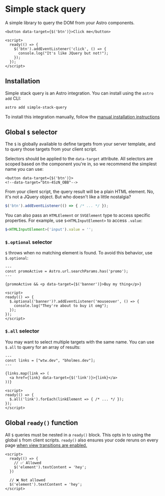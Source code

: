 # Simple stack query

A simple library to query the DOM from your Astro components.

```astro
<button data-target={$('btn')}>Click me</button>

<script>
  ready(() => {
    $('btn').addEventListener('click', () => {
      console.log("It's like JQuery but not!");
    });
  });
</script>
```

## Installation

Simple stack query is an Astro integration. You can install using the `astro add` CLI:

```bash
astro add simple-stack-query
```

To install this integration manually, follow the [manual installation instructions](https://docs.astro.build/en/guides/integrations-guide/#manual-installation)

## Global `$` selector

The `$` is globally available to define targets from your server template, and to query those targets from your client script.

Selectors should be applied to the `data-target` attribute. All selectors are scoped based on the component you're in, so we recommend the simplest name you can use:

```astro
<button data-target={$('btn')}>
<!--data-target="btn-4SzN_OBB"-->
```

From your client script, the query result will be a plain HTML element. No, it's not a JQuery object. But who doesn't like a little nostalgia?

```ts
$('btn').addEventListener(() => { /* ... */ });
```

You can also pass an `HTMLElement` or `SVGElement` type to access specific properties. For example, use `$<HTMLInputElement>` to access `.value`:

```ts
$<HTMLInputElement>('input').value = '';
```

### `$.optional` selector

`$` throws when no matching element is found. To avoid this behavior, use `$.optional`:

```astro
---
const promoActive = Astro.url.searchParams.has('promo');
---

{promoActive && <p data-target={$('banner')}>Buy my thing</p>}

<script>
ready(() => {
  $.optional('banner')?.addEventListener('mouseover', () => {
    console.log("They're about to buy it omg");
  });
});
</script>
```

### `$.all` selector

You may want to select multiple targets with the same name. You can use `$.all` to query for an array of results:

```astro
---
const links = ["wtw.dev", "bholmes.dev"];
---

{links.map(link => (
  <a href={link} data-target={$('link')}>{link}</a>
))}

<script>
ready(() => {
  $.all('link').forEach(linkElement => { /* ... */ });
});
</script>
```

## Global `ready()` function

All `$` queries must be nested in a `ready()` block. This opts in to using the global `$` from client scripts. `ready()` also ensures your code reruns on every page [when view transitions are enabled.](https://docs.astro.build/en/guides/view-transitions/)

```astro
<script>
  ready(() => {
    // ✅ Allowed
    $('element').textContent = 'hey';
  })

  // ❌ Not allowed
  $('element').textContent = 'hey';
</script>

